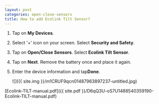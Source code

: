 ```yaml
---
layout: post
categories: open-close-sensors
title: How to add Ecolink Tilt Sensor?
---
```


1. Tap on **My Devices**.

2. Select '+' icon on your screen. Select **Security and Safety**.

3. Tap on **Open/Close Sensors**. Select **Ecolink Tilt Sensor**.

4. Tap on **Next**. Remove the battery once and place it again.

5. Enter the device information and tap**Done**.

    ![]({{ site.img }}/m1CRUF9qcn01487963897237-untitled.jpg)

[Ecolink-TILT-manual.pdf]({{ site.pdf }}/D6qQ3U-oS7U1488540359190-Ecolink-TILT-manual.pdf)